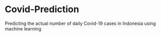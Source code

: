 # Covid-Prediction
Predicting the actual number of daily Covid-19 cases in Indonesia using machine learning
